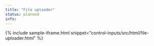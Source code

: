 ```yaml
---
title: "File uploader"
status: planned
info:
---
```


{% include sample-iframe.html snippet="control-inputs/src/html/file-uploader.html" %}